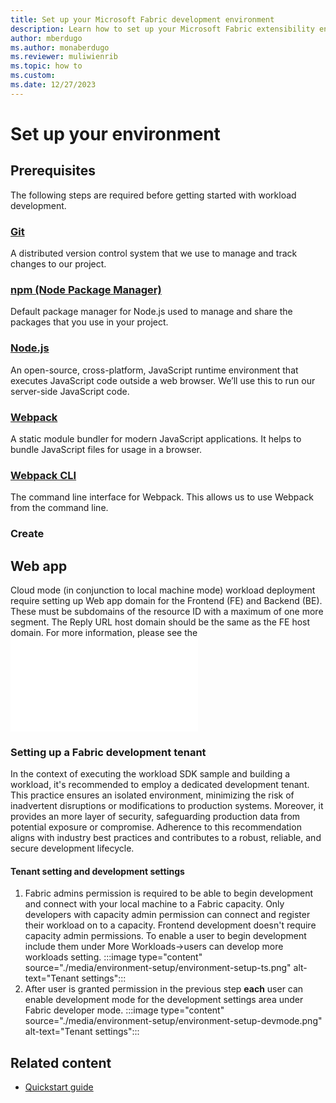 ```yaml
---
title: Set up your Microsoft Fabric development environment
description: Learn how to set up your Microsoft Fabric extensibility environment so that you can start developing your workloads.
author: mberdugo
ms.author: monaberdugo
ms.reviewer: muliwienrib
ms.topic: how to
ms.custom:
ms.date: 12/27/2023
---
```


# Set up your environment

## Prerequisites
The following steps are required before getting started with workload development.

### [Git](https://git-scm.com/downloads)
A distributed version control system that we use to manage and track changes to our project.

### [npm (Node Package Manager)](https://www.npmjs.com/get-npm)
Default package manager for Node.js used to manage and share the packages that you use in your project.

### [Node.js](https://nodejs.org/en/download/)
An open-source, cross-platform, JavaScript runtime environment that executes JavaScript code outside a web browser. We’ll use this to run our server-side JavaScript code.

### [Webpack](https://webpack.js.org/guides/installation/)
A static module bundler for modern JavaScript applications. It helps to bundle JavaScript files for usage in a browser.

### [Webpack CLI](https://webpack.js.org/api/cli/)
The command line interface for Webpack. This allows us to use Webpack from the command line.

### Create 


## Web app
Cloud mode (in conjunction to local machine mode) workload deployment require setting up Web app domain for the Frontend (FE) and Backend (BE). These must be subdomains of the resource ID with a maximum of one more segment. The Reply URL host domain should be the same as the FE host domain. For more information, please see the 
![Web App cloud deployment](web-app-deployment.md)

### Setting up a Fabric development tenant
In the context of executing the workload SDK sample and building a workload, it's recommended to employ a dedicated development tenant. This practice ensures an isolated environment, minimizing the risk of inadvertent disruptions or modifications to production systems. Moreover, it provides an more layer of security, safeguarding production data from potential exposure or compromise. Adherence to this recommendation aligns with industry best practices and contributes to a robust, reliable, and secure development lifecycle.

#### Tenant setting and development settings
1. Fabric admins permission is required to be able to begin development and connect with your local machine to a Fabric capacity. Only developers with capacity admin permission can connect and register their workload on to a capacity. Frontend development doesn't require capacity admin permissions. 
To enable a user to begin development include them under More Workloads->users can develop more workloads setting.
:::image type="content" source="./media/environment-setup/environment-setup-ts.png" alt-text="Tenant settings":::
1. After user is granted permission in the previous step **each** user can enable development mode for the development settings area under Fabric developer mode.
:::image type="content" source="./media/environment-setup/environment-setup-devmode.png" alt-text="Tenant settings":::

## Related content
* [Quickstart guide](quickstart-sample.md)


